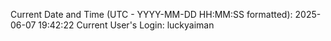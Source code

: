 Current Date and Time (UTC - YYYY-MM-DD HH:MM:SS formatted): 2025-06-07 19:42:22
Current User's Login: luckyaiman

